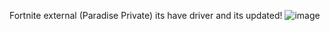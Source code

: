 Fortnite external (Paradise Private) its have driver and its updated! ![image](https://github.com/user-attachments/assets/8fa54da3-2267-4948-bfb0-7c9fcbe4b4fe)
